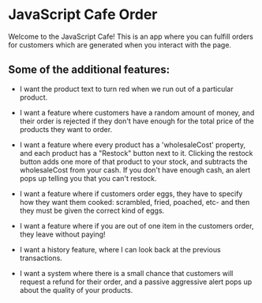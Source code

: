 # JavaScript Cafe Order
Welcome to the JavaScript Cafe! This is an app where you can fulfill orders for customers which are generated when you interact with the page.

## Some of the additional features:

- I want the product text to turn red when we run out of a particular product. 

- I want a feature where customers have a random amount of money, and their order is rejected if they don't have enough for the total price of the products they want to order.  

- I want a feature where every product has a 'wholesaleCost' property, and each product has a "Restock" button next to it. Clicking the restock button adds one more of that product to your stock, and subtracts the wholesaleCost from your cash. If you don't have enough cash, an alert pops up telling you that you can't restock. 

- I want a feature where if customers order eggs, they have to specify how they want them cooked: scrambled, fried, poached, etc- and then they must be given the correct kind of eggs. 

- I want a feature where if you are out of one item in the customers order, they leave without paying!  

- I want a history feature, where I can look back at the previous transactions. 

- I want a system where there is a small chance that customers will request a refund for their order, and a passive aggressive alert pops up about the quality of your products. 


